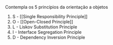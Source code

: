 Contempla os 5 princípios da orientação a objetos


1. S - [[Single Responsibility Principle]]
2. O - [[Open-Closed Principle]]
3. L - Liskov Substitution Principle
4. I - Interface Segregation Principle
5. D - Dependency Inversion Principle